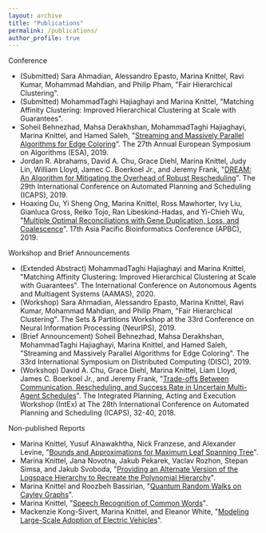 ```yaml
---
layout: archive
title: "Publications"
permalink: /publications/
author_profile: true
---
```


Conference
* (Submitted) Sara Ahmadian, Alessandro Epasto, Marina Knittel, Ravi Kumar, Mohammad Mahdian, and Philip Pham, "Fair Hierarchical Clustering".
* (Submitted) MohammadTaghi Hajiaghayi and Marina Knittel, "Matching Affinity Clustering: Improved Hierarchical Clustering at Scale with Guarantees".
* Soheil Behnezhad, Mahsa Derakhshan, MohammadTaghi Hajiaghayi, Marina Knittel, and Hamed Saleh, "[Streaming and Massively Parallel Algorithms for Edge Coloring](https://mknittel.github.io/publications/Behnezhad-et-al-ESA-2019)". The 27th Annual European Symposium on Algorithms (ESA), 2019.
* Jordan R. Abrahams, David A. Chu, Grace Diehl, Marina Knittel, Judy Lin, William Lloyd, Jamec C. Boerkoel Jr., and Jeremy Frank, "[DREAM: An Algorithm for Mitigating the Overhead of Robust Rescheduling](https://mknittel.github.io/publications/Abrahams-et-al-ICAPS-2019)". The 29th International Conference on Automated Planning and Scheduling (ICAPS), 2019.
* Hoaxing  Du,  Yi  Sheng  Ong,  Marina  Knittel,  Ross  Mawhorter,  Ivy  Liu,  Gianluca  Gross,  Reiko Tojo, Ran Libeskind-Hadas, and Yi-Chieh Wu, "[Multiple Optimal Reconciliations with Gene Duplication,  Loss,  and  Coalescence](https://mknittel.github.io/publications/Du-et-al-APBC-2019)". 17th Asia Pacific Bioinformatics Conference (APBC), 2019.

Workshop and Brief Announcements
* (Extended Abstract) MohammadTaghi Hajiaghayi and Marina Knittel, "Matching Affinity Clustering: Improved Hierarchical Clustering at Scale with Guarantees". The International Conference on Autonomous Agents and Multiagent Systems (AAMAS), 2020.
* (Workshop) Sara Ahmadian, Alessandro Epasto, Marina Knittel, Ravi Kumar, Mohammad Mahdian, and Philip Pham, "Fair Hierarchical Clustering". The Sets & Partitions Workshop at the 33rd Conference on Neural Information Processing (NeurIPS), 2019. 
* (Brief Announcement) Soheil Behnezhad, Mahsa Derakhshan, MohammadTaghi Hajiaghayi, Marina Knittel, and Hamed Saleh, "Streaming and Massively Parallel Algorithms for Edge Coloring". The 33rd International Symposium on Distributed Computing (DISC), 2019.
* (Workshop) David A. Chu, Grace Diehl, Marina Knittel, Liam Lloyd, James C. Boerkoel Jr., and Jeremy Frank, "[Trade-offs Between Communication, Rescheduling, and Success Rate in Uncertain Multi-Agent Schedules](https://mknittel.github.io/publications/Chu-et-al-INTEX-2018)".  The Integrated Planning, Acting and Execution Workshop (IntEx) at The 28th International Conference on Automated Planning and Scheduling (ICAPS), 32-40, 2018.

Non-published Reports
* Marina Knittel, Yusuf Alnawakhtha, Nick Franzese, and Alexander Levine, "[Bounds and Approximations for Maximum Leaf Spanning Tree](https://mknittel.github.io/publications/Max-Leaf-Spanning-Tree)".
* Marina Knittel, Jana Novotna, Jakub Pekarek, Vaclav Rozhon, Stepan Simsa, and Jakub Svoboda, "[Providing an Alternate Version of the Logspace Hierarchy to Recreate the Polynomial Hierarchy](https://mknittel.github.io/publications/Polynomial-Hierarchy)".
* Marina Knittel and Roozbeh Bassirian, "[Quantum Random Walks on Cayley Graphs](https://mknittel.github.io/publications/Quantum-Random-Walks)". 
* Marina Knittel, "[Speech Recognition of Common Words](https://mknittel.github.io/publications/Speech-Recognition)".
* Mackenzie Kong-Sivert, Marina Knittel, and Eleanor White, "[Modeling Large-Scale Adoption of Electric Vehicles](https://mknittel.github.io/publications/Modeling-Vehicle-Adoption)".
